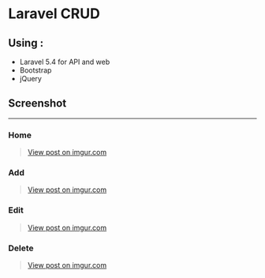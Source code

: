 <h1>Laravel CRUD</h1>

<h2>Using :</h2>
<ul>
	<li> Laravel 5.4 for API and web </li>
	<li> Bootstrap </li>
	<li> jQuery </li>
</ul>

<h2>Screenshot</h2>
<hr>
<h3>Home</h3>
<blockquote class="imgur-embed-pub" lang="en" data-id="GQKxZDe"><a href="//imgur.com/GQKxZDe">View post on imgur.com</a></blockquote><script async src="//s.imgur.com/min/embed.js" charset="utf-8"></script>

<h3>Add</h3>
<blockquote class="imgur-embed-pub" lang="en" data-id="tIvgunj"><a href="//imgur.com/tIvgunj">View post on imgur.com</a></blockquote><script async src="//s.imgur.com/min/embed.js" charset="utf-8"></script>

<h3>Edit</h3>
<blockquote class="imgur-embed-pub" lang="en" data-id="ysMtQue"><a href="//imgur.com/ysMtQue">View post on imgur.com</a></blockquote><script async src="//s.imgur.com/min/embed.js" charset="utf-8"></script>

<h3>Delete</h3>
<blockquote class="imgur-embed-pub" lang="en" data-id="JIhkl7L"><a href="//imgur.com/JIhkl7L">View post on imgur.com</a></blockquote><script async src="//s.imgur.com/min/embed.js" charset="utf-8"></script>